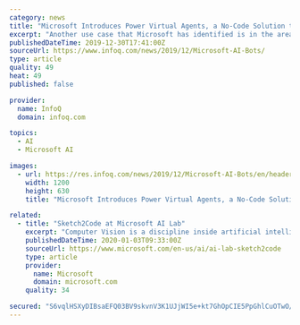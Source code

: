 ```yaml
---
category: news
title: "Microsoft Introduces Power Virtual Agents, a No-Code Solution to Building AI Bots"
excerpt: "Another use case that Microsoft has identified is in the area of Human Resources ... While Power Virtual Agents has been designed to be a no-code tool, it has been built on top of the Azure Bot Framework and Azure Cognitive Services. However, since no code is required to build a bot, a graphical interface is provided in the service that ..."
publishedDateTime: 2019-12-30T17:41:00Z
sourceUrl: https://www.infoq.com/news/2019/12/Microsoft-AI-Bots/
type: article
quality: 49
heat: 49
published: false

provider:
  name: InfoQ
  domain: infoq.com

topics:
  - AI
  - Microsoft AI

images:
  - url: https://res.infoq.com/news/2019/12/Microsoft-AI-Bots/en/headerimage/coverimage-1577724458394.jpeg
    width: 1200
    height: 630
    title: "Microsoft Introduces Power Virtual Agents, a No-Code Solution to Building AI Bots"

related:
  - title: "Sketch2Code at Microsoft AI Lab"
    excerpt: "Computer Vision is a discipline inside artificial intelligence that gives an application the capability to see and understand what it is seeing. Using Microsoft Cognitive Services, we can train Custom Computer Vision with millions of images and enable object detection for a wide range of types of objects. In this case, we trained the model to ..."
    publishedDateTime: 2020-01-03T09:33:00Z
    sourceUrl: https://www.microsoft.com/en-us/ai/ai-lab-sketch2code
    type: article
    provider:
      name: Microsoft
      domain: microsoft.com
    quality: 34

secured: "S6vqlHSXyDIBsaEFQ03BV9skvnV3K1UJjWI5e+kt7GhOpCIE5PpGhlCuOTwO/0lqMUFo5yl0zL5MzNeIk3XL5nNj1h0SHEFp0UH4G+KKRgZXCHx+RX3/FDn5jd5BxiI/60PM+rzPRwEHGJssqpWopvh6IDNwDkGe42N78e4gPF99qD37fWu2NPuzOLmEFAmd7rdru4tN1GQE2QuSB952Pn2GTJlQCsCCSjCCW58WRrjO1XOymGnwgNArOVxPTFym45TAL7AXiC+42IYgP5brFvIav1zunW+Ms/9jx5AuJUBsIwxenFjq9q374rMBcAsV579IwgoKhVP4b3YdypJ8WZw15uhYVsuu6ul7ywe/Flq4lAa9ZnjRadrlxmlhgp1YAIGjYGk/38kckqyPZHyzM4W8hb5K5kQVz92DYncAiNJW6qxQ+hvlK9cSdEhZ6U6wuyFAXMeLUFYlKIIfuU0L6A==;HEm7H2Kb46a+Gdytk+yk5A=="
---
```


